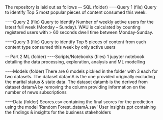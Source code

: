 The repository is laid out as follows
-- SQL (folder)
----Query 1 (file)
  Query to identify Top 5 most popular pieces of content consumed this week. 

----Query 2 (file)
  Query to identify Number of weekly active users for the latest full week (Monday – Sunday). 
  WAU is calculated by counting registered users with > 60 seconds dwell time between Monday-Sunday.

----Query 3 (file)
  Query to identify	Top 5 pieces of content from each content type consumed this week by only active users 

-- Part 2 ML (folder)
----Scripts/Notebooks (files)
  1 jupyter notebook detailing the data processing, exploration, analysis and ML modelling
  
----Models (folder)
  There are 6 models pickled in the folder with 3 each for two datasets. The dataset datamA is the one provided originally excluding the marital status & state data.
  The dataset datamb is the derived from dataset datamA by removing the column providing information on the number of news subscriptions

----Data (folder)
  Scores.csv containing the final scores for the prediction using the model 'Random Forest_datamA.sav'
  User insights.ppt containing the findings & insights for the business stakeholders


